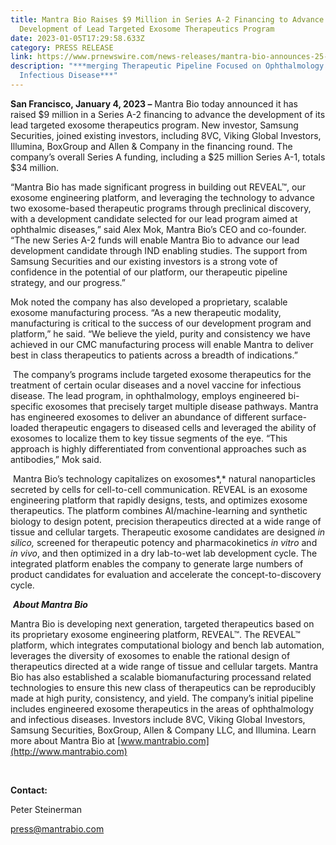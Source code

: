 ```yaml
---
title: Mantra Bio Raises $9 Million in Series A-2 Financing to Advance
  Development of Lead Targeted Exosome Therapeutics Program
date: 2023-01-05T17:29:58.633Z
category: PRESS RELEASE
link: https://www.prnewswire.com/news-releases/mantra-bio-announces-25-million-series-a-financing-to-develop-next-generation-targeted-therapeutics-based-on-platform-for-engineering-targeted-exosome-vehicles-301100664.html?tc=eml_cleartime
description: "***merging Therapeutic Pipeline Focused on Ophthalmology and
  Infectious Disease***"
---
```

**San Francisco, January 4, 2023 –** Mantra Bio today announced it has raised $9 million in a Series A-2 financing to advance the development of its lead targeted exosome therapeutics program. New investor, Samsung Securities, joined existing investors, including 8VC, Viking Global Investors, Illumina, BoxGroup and Allen & Company in the financing round. The company’s overall Series A funding, including a $25 million Series A-1, totals $34 million.

“Mantra Bio has made significant progress in building out REVEAL™, our exosome engineering platform, and leveraging the technology to advance two exosome-based therapeutic programs through preclinical discovery, with a development candidate selected for our lead program aimed at ophthalmic diseases,” said Alex Mok, Mantra Bio’s CEO and co-founder. “The new Series A-2 funds will enable Mantra Bio to advance our lead development candidate through IND enabling studies. The support from Samsung Securities and our existing investors is a strong vote of confidence in the potential of our platform, our therapeutic pipeline strategy, and our progress.”

Mok noted the company has also developed a proprietary, scalable exosome manufacturing process. “As a new therapeutic modality, manufacturing is critical to the success of our development program and platform,” he said. “We believe the yield, purity and consistency we have achieved in our CMC manufacturing process will enable Mantra to deliver best in class therapeutics to patients across a breadth of indications.”

 The company’s programs include targeted exosome therapeutics for the treatment of certain ocular diseases and a novel vaccine for infectious disease. The lead program, in ophthalmology, employs engineered bi-specific exosomes that precisely target multiple disease pathways. Mantra has engineered exosomes to deliver an abundance of different surface-loaded therapeutic engagers to diseased cells and leveraged the ability of exosomes to localize them to key tissue segments of the eye. “This approach is highly differentiated from conventional approaches such as antibodies,” Mok said.

 Mantra Bio’s technology capitalizes on exosomes*,* natural nanoparticles secreted by cells for cell-to-cell communication. REVEAL is an exosome engineering platform that rapidly designs, tests, and optimizes exosome therapeutics. The platform combines AI/machine-learning and synthetic biology to design potent, precision therapeutics directed at a wide range of tissue and cellular targets. Therapeutic exosome candidates are designed *in silico,* screened for therapeutic potency and pharmacokinetics *in vitro* and *in* *vivo*, and then optimized in a dry lab-to-wet lab development cycle. The integrated platform enables the company to generate large numbers of product candidates for evaluation and accelerate the concept-to-discovery cycle.

 ***About Mantra Bio***

Mantra Bio is developing next generation, targeted therapeutics based on its proprietary exosome engineering platform, REVEAL™. The REVEAL™ platform, which integrates computational biology and bench lab automation, leverages the diversity of exosomes to enable the rational design of therapeutics directed at a wide range of tissue and cellular targets. Mantra Bio has also established a scalable biomanufacturing processand related technologies to ensure this new class of therapeutics can be reproducibly made at high purity, consistency, and yield. The company’s initial pipeline includes engineered exosome therapeutics in the areas of ophthalmology and infectious diseases. Investors include 8VC, Viking Global Investors, Samsung Securities, BoxGroup, Allen & Company LLC, and Illumina. Learn more about Mantra Bio at [www.mantrabio.com](http://www.mantrabio.com)

 

**Contact:**

Peter Steinerman

press@mantrabio.com

<!--EndFragment-->
